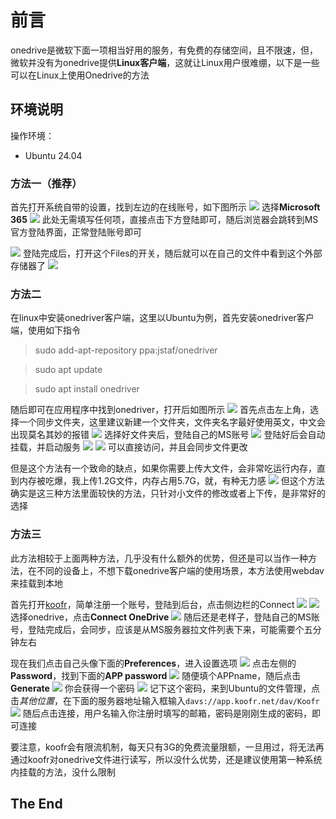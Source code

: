 # 前言
onedrive是微软下面一项相当好用的服务，有免费的存储空间，且不限速，但，微软并没有为onedrive提供**Linux客户端**，这就让Linux用户很难绷，以下是一些可以在Linux上使用Onedrive的方法
## 环境说明
操作环境：
- Ubuntu 24.04
### 方法一（推荐）
首先打开系统自带的设置，找到左边的在线账号，如下图所示
![](https://images-ave.oss-rg-china-mainland.aliyuncs.com/%E6%88%AA%E5%9B%BE%202024-08-12%2016-00-49.png)
选择**Microsoft 365**
![](https://images-ave.oss-rg-china-mainland.aliyuncs.com/%E6%88%AA%E5%9B%BE%202024-08-12%2016-03-37.png)
此处无需填写任何项，直接点击下方登陆即可，随后浏览器会跳转到MS官方登陆界面，正常登陆账号即可

![](https://images-ave.oss-rg-china-mainland.aliyuncs.com/%E6%88%AA%E5%9B%BE%202024-08-12%2016-05-12.png)
登陆完成后，打开这个Files的开关，随后就可以在自己的文件中看到这个外部存储器了
![](https://images-ave.oss-rg-china-mainland.aliyuncs.com/%E6%88%AA%E5%9B%BE%202024-08-12%2016-06-28.png)
### 方法二
在linux中安装onedriver客户端，这里以Ubuntu为例，首先安装onedriver客户端，使用如下指令
>sudo add-apt-repository ppa:jstaf/onedriver

>sudo apt update

>sudo apt install onedriver

随后即可在应用程序中找到onedriver，打开后如图所示
![](https://images-ave.oss-rg-china-mainland.aliyuncs.com/%E6%88%AA%E5%9B%BE%202024-08-12%2016-11-09.png)
首先点击左上角，选择一个同步文件夹，这里建议新建一个文件夹，文件夹名字最好使用英文，中文会出现莫名其妙的报错
![](https://images-ave.oss-rg-china-mainland.aliyuncs.com/%E6%88%AA%E5%9B%BE%202024-08-12%2016-14-13.png)
选择好文件夹后，登陆自己的MS账号
![](https://images-ave.oss-rg-china-mainland.aliyuncs.com/%E6%88%AA%E5%9B%BE%202024-08-12%2016-14-40.png)
登陆好后会自动挂载，并启动服务
![](https://images-ave.oss-rg-china-mainland.aliyuncs.com/%E6%88%AA%E5%9B%BE%202024-08-12%2016-15-39.png)
![](https://images-ave.oss-rg-china-mainland.aliyuncs.com/%E6%88%AA%E5%9B%BE%202024-08-12%2016-16-26.png)
可以直接访问，并且会同步文件更改

但是这个方法有一个致命的缺点，如果你需要上传大文件，会非常吃运行内存，直到内存被吃爆，我上传1.2G文件，内存占用5.7G，就，有种无力感
![](https://images-ave.oss-rg-china-mainland.aliyuncs.com/3F62051B011A693CFAC8617137EE1EA8.png)
但这个方法确实是这三种方法里面较快的方法，只针对小文件的修改或者上下传，是非常好的选择

### 方法三
此方法相较于上面两种方法，几乎没有什么额外的优势，但还是可以当作一种方法，在不同的设备上，不想下载onedrive客户端的使用场景，本方法使用webdav来挂载到本地

首先打开[koofr](https://koofr.eu/)，简单注册一个账号，登陆到后台，点击侧边栏的Connect
![](https://images-ave.oss-rg-china-mainland.aliyuncs.com/%E6%88%AA%E5%9B%BE%202024-08-12%2016-23-59.png)
![](https://images-ave.oss-rg-china-mainland.aliyuncs.com/%E6%88%AA%E5%9B%BE%202024-08-12%2016-25-28.png)
选择onedrive，点击**Connect OneDrive**
![](https://images-ave.oss-rg-china-mainland.aliyuncs.com/%E6%88%AA%E5%9B%BE%202024-08-12%2016-26-01.png)
随后还是老样子，登陆自己的MS账号，登陆完成后，会同步，应该是从MS服务器拉文件列表下来，可能需要个五分钟左右

现在我们点击自己头像下面的**Preferences**，进入设置选项
![](https://images-ave.oss-rg-china-mainland.aliyuncs.com/%E6%88%AA%E5%9B%BE%202024-08-12%2016-28-16.png)
点击左侧的**Password**，找到下面的**APP password**
![](https://images-ave.oss-rg-china-mainland.aliyuncs.com/%E6%88%AA%E5%9B%BE%202024-08-12%2016-29-52.png)
随便填个APPname，随后点击**Generate**
![](https://images-ave.oss-rg-china-mainland.aliyuncs.com/%E6%88%AA%E5%9B%BE%202024-08-12%2016-31-44.png)
你会获得一个密码
![](https://images-ave.oss-rg-china-mainland.aliyuncs.com/774445af-3e72-45e0-a7c5-99aa7936446b.png)
记下这个密码，来到Ubuntu的文件管理，点击*其他位置*，在下面的服务器地址输入框输入```davs://app.koofr.net/dav/Koofr```
![](https://images-ave.oss-rg-china-mainland.aliyuncs.com/%E6%88%AA%E5%9B%BE%202024-08-12%2016-34-20.png)
随后点击连接，用户名输入你注册时填写的邮箱，密码是刚刚生成的密码，即可连接

要注意，koofr会有限流机制，每天只有3G的免费流量限额，一旦用过，将无法再通过koofr对onedrive文件进行读写，所以没什么优势，还是建议使用第一种系统内挂载的方法，没什么限制

## The End
